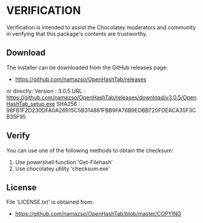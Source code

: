 # VERIFICATION
Verification is intended to assist the Chocolatey moderators and community in verifying that this package's contents are trustworthy.

## Download
The installer can be downloaded from the GitHub releases page:
- https://github.com/namazso/OpenHashTab/releases

or directly:
Version : 3.0.5
URL     : https://github.com/namazso/OpenHashTab/releases/download/v3.0.5/OpenHashTab_setup.exe
SHA256  : 98FB1F2D230DFA0A26915C5B314881FBB9FA76B9EDBB720FDEACA35F3CB35F95

## Verify
You can use one of the following methods to obtain the checksum:
1. Use powershell function 'Get-Filehash'
2. Use chocolatey utility 'checksum.exe'


## License
File 'LICENSE.txt' is obtained from:
- https://github.com/namazso/OpenHashTab/blob/master/COPYING
